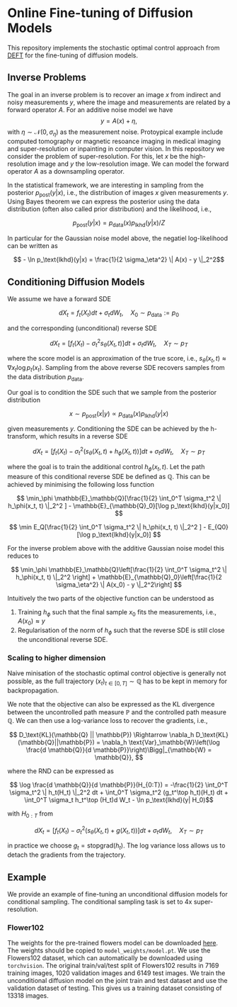 # Online Fine-tuning of Diffusion Models

This repository implements the stochastic optimal control approach from [DEFT](https://arxiv.org/abs/2406.01781) for the fine-tuning of diffusion models.

## Inverse Problems

The goal in an inverse problem is to recover an image $x$ from indirect and noisy measurements $y$, where the image and measurements are related by a forward operator $A$. For an additive noise model we have
$$ y = A(x) + \eta, $$
with $\eta \sim \mathcal{N}(0, \sigma_\eta)$ as the measurement noise. Protoypical example include computed tomography or magnetic resoance imaging in medical imaging and super-resolution or inpainting in computer vision. In this repository we consider the problem of super-resolution. For this, let $x$ be the high-resolution image and $y$ the low-resolution image. We can model the forward operator $A$ as a downsampling operator. 

In the statistical framework, we are interesting in sampling from the posterior $p_\text{post}(y|x)$, i.e., the distribution of images $x$ given measurements $y$. Using Bayes theorem we can express the posterior using the data distribution (often also called prior distribution) and the likelihood, i.e.,

$$ p_\text{post}(y|x) = p_\text{data}(x) p_\text{lkhd}(y|x) /Z$$

In particular for the Gaussian noise model above, the negatiel log-likelihood can be written as 

$$ - \ln p_\text{lkhd}(y|x) = \frac{1}{2 \sigma_\eta^2} \| A(x) - y \|_2^2$$


## Conditioning Diffusion Models

We assume we have a forward SDE 

$$ d X_t = f_t(X_t) dt + \sigma_t dW_t, \quad X_0 \sim p_\text{data} := p_0 $$

and the corresponding (unconditional) reverse SDE

$$ d X_t = [f_t(X_t) - \sigma_t^2 s_\theta(X_t, t)]dt + \sigma_t dW_t, \quad X_T \sim p_T $$

where the score model is an approximation of the true score, i.e., $s_\theta(x_t, t) \approx \nabla{x_t} \log p_t(x_t)$. Sampling from the above reverse SDE recovers samples from the data distribution $p_\text{data}$.

Our goal is to condition the SDE such that we sample from the posterior distribution

$$ x \sim p_\text{post}(x|y)\propto p_\text{data}(x) p_\text{lkhd}(y|x) $$

given measurements $y$. Conditioning the SDE can be achieved by the h-transform, which results in a reverse SDE 

$$ d X_t = [f_t(X_t) - \sigma_t^2 (s_\theta(X_t, t) + h_\phi(X_t, t))]dt + \sigma_t dW_t, \quad X_T \sim p_T $$

where the goal is to train the additional control $h_\phi(x_t, t)$. Let the path measure of this conditional reverse SDE be defined as $\mathbb{Q}$. This can be achieved by minimising the following loss function

$$ \min_\phi \mathbb{E}_\mathbb{Q}[\frac{1}{2} \int_0^T \sigma_t^2 \| h_\phi(x_t, t) \|_2^2 ] - \mathbb{E}_{\mathbb{Q}_0}[\log p_\text{lkhd}(y|x_0)] $$

$$ \min E_Q[\frac{1}{2} \int_0^T \sigma_t^2 \| h_\phi(x_t, t) \|_2^2 ] - E_{Q0}[\log p_\text{lkhd}(y|x_0)] $$


For the inverse problem above with the additive Gaussian noise model this reduces to 

$$ \min_\phi \mathbb{E}_\mathbb{Q}\left[\frac{1}{2} \int_0^T \sigma_t^2 \| h_\phi(x_t, t) \|_2^2 \right] + \mathbb{E}_{\mathbb{Q}_0}\left[\frac{1}{2 \sigma_\eta^2} \| A(x_0) - y \|_2^2\right] $$

Intuitively the two parts of the objective function can be understood as 
1. Training $h_\phi$ such that the final sample $x_0$ fits the measurements, i.e., $A(x_0) \approx y$
2. Regularisation of the norm of $h_\phi$ such that the reverse SDE is still close the unconditional reverse SDE.

### Scaling to higher dimension
Naive minisation of the stochastic optimal control objective is generally not possible, as the full trajectory $(x_t)_{t \in [0,T]} \sim \mathbb{Q}$ has to be kept in memory for backpropagation. 

We note that the objective can also be expressed as the KL divergence between the uncontrolled path measure $\mathbb{P}$ and the controlled path measure $\mathbb{Q}$. We can then use a log-variance loss to recover the gradients, i.e.,

$$  	D_\text{KL}(\mathbb{Q} || \mathbb{P}) \Rightarrow \nabla_h D_\text{KL}(\mathbb{Q}||\mathbb{P}) = \nabla_h \text{Var}_\mathbb{W}\left(\log \frac{d \mathbb{Q}}{d \mathbb{P}}\right)\Bigg|_{\mathbb{W} = \mathbb{Q}}, $$

where the RND can be expressed as 

$$ \log \frac{d \mathbb{Q}}{d \mathbb{P}}(H_{0:T}) = -\frac{1}{2} \int_0^T \sigma_t^2 \| h_t(H_t) \|_2^2 dt + \int_0^T \sigma_t^2 (g_t^\top h_t)(H_t) dt +  \int_0^T \sigma_t h_t^\top (H_t)d W_t - \ln p_\text{lkhd}(y| H_0)$$

with $H_{0:T}$ from 

$$ d X_t = [f_t(X_t) - \sigma_t^2 (s_\theta(X_t, t) + g(X_t, t))]dt + \sigma_t dW_t, \quad X_T \sim p_T $$

in practice we choose $g_t = \text{stopgrad}(h_t)$. The log variance loss allows us to detach the gradients from the trajectory. 

## Example

We provide an example of fine-tuning an unconditional diffusion models for conditional sampling. The conditional sampling task is set to 4x super-resolution.

### Flower102

The weights for the pre-trained flowers model can be downloaded [here](https://drive.google.com/file/d/1jawOxXaToKEzoQJ3DA8uMdqNXmZIUC-Z/view?usp=sharing). The weights should be copied to `model_weights/model.pt`. We use the Flowers102 dataset, which can automatically be downloaded using `torchvision`. The original train/val/test split of Flowers102 results in 7169 training images, 1020 validation images and 6149 test images. We train the unconditional diffusion model on the joint train and test dataset and use the validation dataset of testing. This gives us a training dataset consisting of 13318 images.
